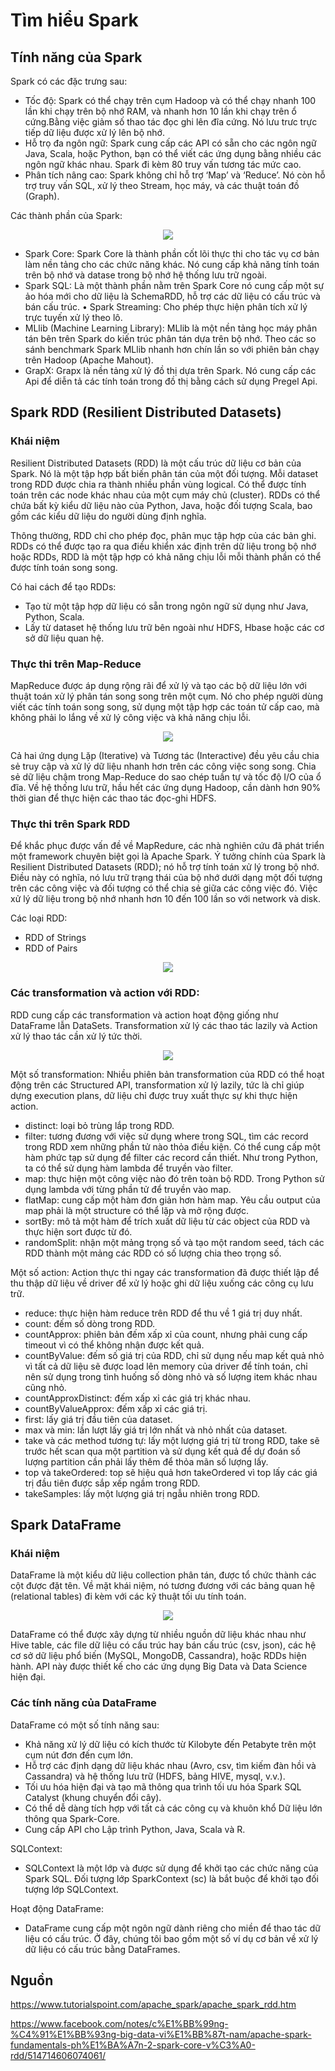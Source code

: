 # Tìm hiểu Spark
## Tính năng của Spark
Spark có các đặc trưng sau:
 - Tốc độ: Spark có thể chạy trên cụm Hadoop và có thể chạy nhanh 100 lần khi chạy trên bộ nhớ RAM, và nhanh hơn 10 lần khi chạy trên ổ cứng.Bằng việc giảm số thao tác đọc ghi lên đĩa cứng. Nó lưu trưc trực tiếp dữ liệu được xử lý lên bộ nhớ.
 - Hỗ trọ đa ngôn ngữ: Spark cung cấp các API có sẵn cho các ngôn ngữ Java, Scala, hoặc Python, bạn có thể viết các ứng dụng bằng nhiều các ngôn ngữ khác nhau. Spark đi kèm 80 truy vấn tương tác mức cao.
 - Phân tích nâng cao: Spark không chỉ hỗ trợ ‘Map’ và ‘Reduce’. Nó còn hỗ trợ truy vấn SQL, xử lý theo Stream, học máy, và các thuật toán đồ  (Graph).

Các thành phần của Spark:
<p align = "center"> <img src = https://cdn.noron.vn/2018/10/17/445a8489bc7387575b3ea580a127e458.png?w=600>
 
 - Spark Core: Spark Core là thành phần cốt lõi thực thi cho tác vụ cơ bản làm nền tảng cho các chức năng khác. Nó cung cấp khả năng tính toán trên bộ nhớ và datase trong bộ nhớ hệ thống lưu trữ ngoài.
 - Spark SQL: Là một thành phần nằm trên Spark Core nó cung cấp một sự ảo hóa mới cho dữ liệu là SchemaRDD, hỗ trợ các dữ liệu có cấu trúc và bán cấu trúc. • Spark Streaming: Cho phép thực hiện phân tích xử lý trực tuyến xử lý theo lô.
 - MLlib (Machine Learning Library): MLlib là một nền tảng học máy phân tán bên trên Spark do kiến trúc phân tán dựa trên bộ nhớ. Theo các so sánh benchmark Spark MLlib nhanh hơn chín lần so với phiên bản chạy trên Hadoop (Apache Mahout).
 - GrapX: Grapx là nền tảng xử lý đồ thị dựa trên Spark. Nó cung cấp các Api để diễn tả các tính toán trong đồ thị bằng cách sử dụng Pregel Api.

## Spark RDD (Resilient Distributed Datasets)
### Khái niệm
Resilient Distributed Datasets (RDD) là một cấu trúc dữ liệu cơ bản của Spark. Nó là một tập hợp bất biến phân tán của một đối tượng. Mỗi dataset trong RDD được chia ra thành nhiều phần vùng logical. Có thể được tính toán trên các node khác nhau của một cụm máy chủ (cluster). RDDs có thể chứa bất kỳ kiểu dữ liệu nào của Python, Java, hoặc đối tượng Scala, bao gồm các kiểu dữ liệu do người dùng định nghĩa.

Thông thường, RDD chỉ cho phép đọc, phân mục tập hợp của các bản ghi. RDDs có thể được tạo ra qua điều khiển xác định trên dữ liệu trong bộ nhớ hoặc RDDs, RDD là một tập hợp có khả năng chịu lỗi mỗi thành phần có thể được tính toán song song.

Có hai cách để tạo RDDs:
 - Tạo từ một tập hợp dữ liệu có sẵn trong ngôn ngữ sử dụng như Java, Python, Scala.
 - Lấy từ dataset hệ thống lưu trữ bên ngoài như HDFS, Hbase hoặc các cơ sở dữ liệu quan hệ.
### Thực thi trên Map-Reduce
MapReduce được áp dụng rộng rãi để xử lý và tạo các bộ dữ liệu lớn với thuật toán xử lý phân tán song song trên một cụm. Nó cho phép người dùng viết các tính toán song song, sử dụng một tập hợp các toán tử cấp cao, mà không phải lo lắng về xử lý công việc và khả năng chịu lỗi.
<p align = "center"> <img src = https://static.packt-cdn.com/products/9781785280849/graphics/5536cf53-3947-434f-ae2f-3a1338e2dbab.png>

Cả hai ứng dụng Lặp (Iterative) và Tương tác (Interactive) đều yêu cầu chia sẻ truy cập và xử lý dữ liệu nhanh hơn trên các công việc song song. Chia sẻ dữ liệu chậm trong Map-Reduce do sao chép tuần tự và tốc độ I/O của ổ đĩa. Về hệ thống lưu trữ, hầu hết các ứng dụng Hadoop, cần dành hơn 90% thời gian để thực hiện các thao tác đọc-ghi HDFS.

### Thực thi trên Spark RDD
Để khắc phục được vấn đề về MapRedure, các nhà nghiên cứu đã phát triển một framework chuyên biệt gọi là Apache Spark. Ý tưởng chính của Spark là Resilient Distributed Datasets (RDD); nó hỗ trợ tính toán xử lý trong bộ nhớ. Điều này có nghĩa, nó lưu trữ trạng thái của bộ nhớ dưới dạng một đối tượng trên các công việc và đối tượng có thể chia sẻ giữa các công việc đó. Việc xử lý dữ liệu trong bộ nhớ nhanh hơn 10 đến 100 lần so với network và disk.

Các loại RDD:
 - RDD of Strings
 - RDD of Pairs
<p align = "center"> <img src = https://mallikarjuna_g.gitbooks.io/spark/content/diagrams/spark-rdds.png>

### Các transformation và action với RDD:
RDD cung cấp các transformation và action hoạt động giống như DataFrame lẫn DataSets. Transformation xử lý các thao tác lazily và Action xử lý thao tác cần xử lý tức thời.
<p align = "center"> <img src = https://i.stack.imgur.com/3QiV8.png>
 
Một số transformation: Nhiều phiên bản transformation của RDD có thể hoạt động trên các Structured API, transformation xử lý lazily, tức là chỉ giúp dựng execution plans, dữ liệu chỉ được truy xuất thực sự khi thực hiện action.
 - distinct: loại bỏ trùng lắp trong RDD.
 - filter: tương đương với việc sử dụng where trong SQL, tìm các record trong RDD xem những phần tử nào thỏa điều kiện. Có thể cung cấp một hàm phức tạp sử dụng để filter các record cần thiết. Như trong Python, ta có thể sử dụng hàm lambda để truyền vào filter.
 - map: thực hiện một công việc nào đó trên toàn bộ RDD. Trong Python sử dụng lambda với từng phần tử để truyền vào map.
 - flatMap: cung cấp một hàm đơn giản hơn hàm map. Yêu cầu output của map phải là một structure có thể lặp và mở rộng được.
 - sortBy: mô tả một hàm để trích xuất dữ liệu từ các object của RDD và thực hiện sort được từ đó.
 - randomSplit: nhận một mảng trọng số và tạo một random seed, tách các RDD thành một mảng các RDD có số lượng chia theo trọng số.
 
Một số action: Action thực thi ngay các transformation đã được thiết lập để thu thập dữ liệu về driver để xử lý hoặc ghi dữ liệu xuống các công cụ lưu trữ.
 - reduce: thực hiện hàm reduce trên RDD để thu về 1 giá trị duy nhất.
 - count: đếm số dòng trong RDD.
 - countApprox: phiên bản đếm xấp xỉ của count, nhưng phải cung cấp timeout vì có thể không nhận được kết quả.
 - countByValue: đếm số giá trị của RDD, chỉ sử dụng nếu map kết quả nhỏ vì tất cả dữ liệu sẽ được load lên memory của driver để tính toán, chỉ nên sử dụng trong tình huống số dòng nhỏ và số lượng item khác nhau cũng nhỏ.
 - countApproxDistinct: đếm xấp xỉ các giá trị khác nhau.
 - countByValueApprox: đếm xấp xỉ các giá trị.
 - first: lấy giá trị đầu tiên của dataset.
 - max và min: lần lượt lấy giá trị lớn nhất và nhỏ nhất của dataset.
 - take và các method tương tự: lấy một lượng giá trị từ trong RDD, take sẽ trước hết scan qua một partition và sử dụng kết quả để dự đoán số lượng partition cần phải lấy thêm để thỏa mãn số lượng lấy.
 - top và takeOrdered: top sẽ hiệu quả hơn takeOrdered vì top lấy các giá trị đầu tiên được sắp xếp ngầm trong RDD.
 - takeSamples: lấy một lượng giá trị ngẫu nhiên trong RDD.

## Spark DataFrame 
### Khái niệm
DataFrame là một kiểu dữ liệu collection phân tán, được tổ chức thành các cột được đặt tên. Về mặt khái niệm, nó tương đương với các bảng quan hệ (relational tables) đi kèm với các kỹ thuật tối ưu tính toán.

<p align = "center"> <img src = https://cdn.helpex.vn/upload/2019/2/19/ar/01-50-19-042-625b5d61-0e62-4f67-81b9-693d9937ea94.jpg>

DataFrame có thể được xây dựng từ nhiều nguồn dữ liệu khác nhau như Hive table, các file dữ liệu có cấu trúc hay bán cấu trúc (csv, json), các hệ cơ sở dữ liệu phổ biến (MySQL, MongoDB, Cassandra), hoặc RDDs hiện hành. API này được thiết kế cho các ứng dụng Big Data và Data Science hiện đại.

### Các tính năng của DataFrame
DataFrame có một số tính năng sau:
 - Khả năng xử lý dữ liệu có kích thước từ Kilobyte đến Petabyte trên một cụm nút đơn đến cụm lớn.
 - Hỗ trợ các định dạng dữ liệu khác nhau (Avro, csv, tìm kiếm đàn hồi và Cassandra) và hệ thống lưu trữ (HDFS, bảng HIVE, mysql, v.v.).
 - Tối ưu hóa hiện đại và tạo mã thông qua trình tối ưu hóa Spark SQL Catalyst (khung chuyển đổi cây).
 - Có thể dễ dàng tích hợp với tất cả các công cụ và khuôn khổ Dữ liệu lớn thông qua Spark-Core.
 - Cung cấp API cho Lập trình Python, Java, Scala và R.

SQLContext:
 - SQLContext là một lớp và được sử dụng để khởi tạo các chức năng của Spark SQL. Đối tượng lớp SparkContext (sc) là bắt buộc để khởi tạo đối tượng lớp SQLContext.

Hoạt động DataFrame:
 - DataFrame cung cấp một ngôn ngữ dành riêng cho miền để thao tác dữ liệu có cấu trúc. Ở đây, chúng tôi bao gồm một số ví dụ cơ bản về xử lý dữ liệu có cấu trúc bằng DataFrames.
 


## Nguồn
https://www.tutorialspoint.com/apache_spark/apache_spark_rdd.htm

https://www.facebook.com/notes/c%E1%BB%99ng-%C4%91%E1%BB%93ng-big-data-vi%E1%BB%87t-nam/apache-spark-fundamentals-ph%E1%BA%A7n-2-spark-core-v%C3%A0-rdd/514714606074061/

